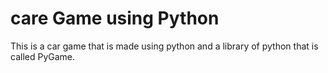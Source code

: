 # care Game using Python

This is a car game that is made using python and a library of python that is called PyGame.